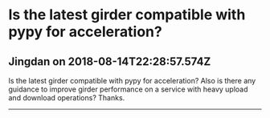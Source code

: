 # Is the latest girder compatible with pypy for acceleration?

## Jingdan on 2018-08-14T22:28:57.574Z

Is the latest girder compatible with pypy for acceleration? Also is there any guidance to improve girder performance on a service with heavy upload and download operations? Thanks.


---

